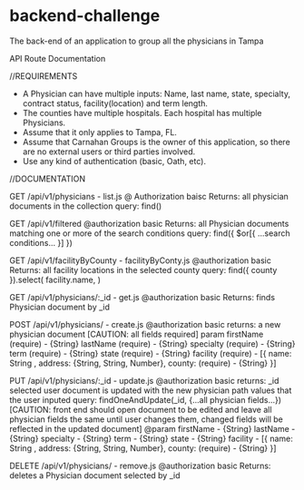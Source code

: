 # backend-challenge
The back-end of an application to group all the physicians in Tampa

API Route Documentation

//REQUIREMENTS
* A Physician can have multiple inputs: Name, last name, state, specialty, contract status, facility(location) and term length. 
* The counties have multiple hospitals. Each hospital has multiple Physicians.
* Assume that it only applies to Tampa, FL.
* Assume that Carnahan Groups is the owner of this application, so there are no external users or third parties involved.
* Use any kind of authentication (basic, Oath, etc).



//DOCUMENTATION

GET /api/v1/physicians - list.js
@ Authorization baisc
Returns: all physician documents in the collection
query: find() 


GET /api/v1/filtered
@authorization basic
Returns: all Physician documents matching one or more of the search conditions
query: find({ $or[{ ...search conditions... }] })


GET /api/v1/facilityByCounty - facilityByConty.js
@authorization basic
Returns: all facility locations in the selected county
query: find({ county }).select( facility.name, )


GET /api/v1/physicians/:_id - get.js
@authorization basic
Returns: finds Physician document by _id


POST /api/v1/physicians/ - create.js
@authorization basic
returns: a new physician document
[CAUTION: all fields required]
param 
    firstName (require) - {String}
    lastName (require) - {String}
    specialty (require) - {String}
    term (require) - {String}
    state (require) - {String}
    facility (require) - [{ name: String , address: {String, String, Number}, county: (require) - {String} }]


PUT /api/v1/physicians/:_id - update.js
@authorization basic
returns: _id selected user document is updated with the new physician path values that the user inputed
query: findOneAndUpdate(_id, {...all physician fields...}) 
[CAUTION: front end should open document to be edited and leave all physician fields the same until user changes them, changed fields will be reflected in the updated document] 
@param
    firstName - {String}
    lastName - {String}
    specialty - {String}
    term - {String}
    state - {String}
    facility - [{ name: String , address: {String, String, Number}, county: (require) - {String} }]


DELETE /api/v1/physicians/ - remove.js
@authorization basic
Returns: deletes a Physician document selected by _id
